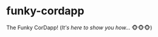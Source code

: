 # funky-cordapp
The Funky CorDapp! (_It's here to show you how..._ :monkey_face::monkey_face::monkey_face:)
